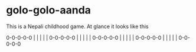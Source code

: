 # golo-golo-aanda

This is a Nepali childhood game.
At glance it looks like this

0-0-0-0-0
| | | | |
0-0-0-0-0
| | | | |
0-0-0-0-0
| | | | |
0-0-0-0-0
| | | | |
0-0-0-0-0

